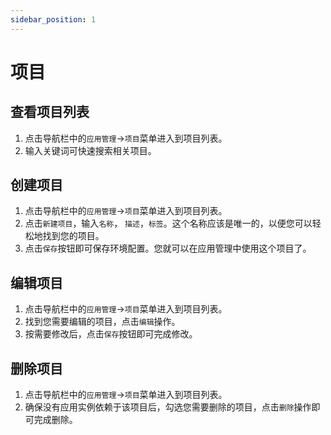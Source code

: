 ```yaml
---
sidebar_position: 1
---
```



# 项目

## 查看项目列表

1. 点击导航栏中的`应用管理`->`项目`菜单进入到项目列表。
2. 输入关键词可快速搜索相关项目。

## 创建项目

1. 点击导航栏中的`应用管理`->`项目`菜单进入到项目列表。
2. 点击`新建项目`，输入`名称`， `描述`，`标签`。这个名称应该是唯一的，以便您可以轻松地找到您的项目。
3. 点击`保存`按钮即可保存环境配置。您就可以在应用管理中使用这个项目了。

## 编辑项目

1. 点击导航栏中的`应用管理`->`项目`菜单进入到项目列表。
2. 找到您需要编辑的项目，点击`编辑`操作。
3. 按需要修改后，点击`保存`按钮即可完成修改。

## 删除项目

1. 点击导航栏中的`应用管理`->`项目`菜单进入到项目列表。
2. 确保没有应用实例依赖于该项目后，勾选您需要删除的项目，点击`删除`操作即可完成删除。


